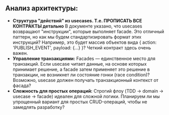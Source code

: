 ## Анализ архитектуры:
* **Структура "действий" из usecases. Т.е. ПРОПИСАТЬ ВСЕ КОНТРАКТЫ детально** В документе указано, что usecases возвращают "инструкции", которые выполняет facade. Это отличный паттерн, но как мы будем стандартизировать формат этих инструкций? Например, это будет массив объектов вида { action: 'PUBLISH_EVENT', payload: {...} }? Четкий контракт здесь очень важен.
* **Управление транзакциями:** Facades — единственное место для транзакций. Если usecase читает данные, на основе которых принимает решение, а facade затем применяет это решение в транзакции, не возникнет ли состояние гонки (race condition)? Возможно, usecase должен получать транзакционный контекст от фасада?
* **Сложность для простых операций:** Строгий флоу (TDD -> domain -> usecase -> facade) идеален для сложной логики. Планируем ли мы упрощенный вариант для простых CRUD-операций, чтобы не замедлять разработку?